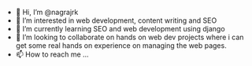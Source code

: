 - 👋 Hi, I’m @nagrajrk
- 👀 I’m interested in web development, content writing and SEO
- 🌱 I’m currently learning SEO and web development using django
- 💞️ I’m looking to collaborate on hands on web dev projects where i can get some real hands on experience on managing the web pages.
- 📫 How to reach me ...

<!---
nagrajrk/nagrajrk is a ✨ special ✨ repository because its `README.md` (this file) appears on your GitHub profile.
You can click the Preview link to take a look at your changes.
--->
